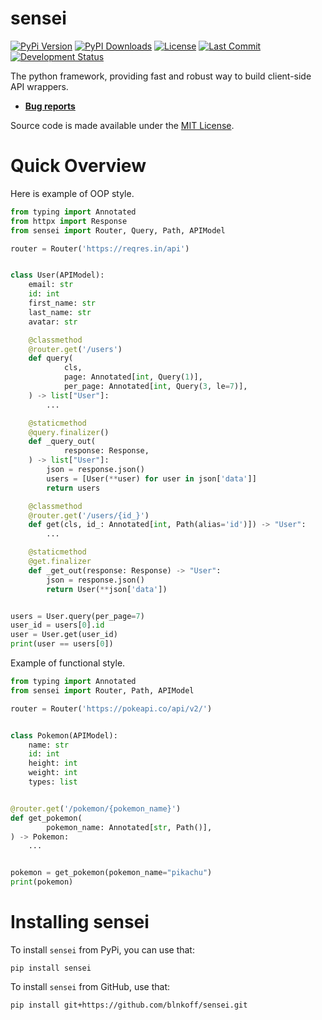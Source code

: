 # sensei
[![PyPi Version](https://img.shields.io/pypi/v/sensei)](https://pypi.org/project/sensei/)
[![PyPI Downloads](https://img.shields.io/pypi/dm/sensei?label=downloads)](https://pypi.org/project/sensei/)
[![License](https://img.shields.io/github/license/blnkoff/sensei.svg)](https://pypi.org/project/sensei/)
[![Last Commit](https://img.shields.io/github/last-commit/blnkoff/sensei.svg)](https://pypi.org/project/sensei/)
[![Development Status](https://img.shields.io/pypi/status/sensei)](https://pypi.org/project/sensei/)

The python framework, providing fast and robust way to build client-side API wrappers.
                       
- **[Bug reports](https://github.com/blnkoff/sensei/issues)**

Source code is made available under the [MIT License](LICENSE).  
                   
# Quick Overview

Here is example of OOP style.

```python
from typing import Annotated
from httpx import Response
from sensei import Router, Query, Path, APIModel

router = Router('https://reqres.in/api')


class User(APIModel):
    email: str
    id: int
    first_name: str
    last_name: str
    avatar: str

    @classmethod
    @router.get('/users')
    def query(
            cls,
            page: Annotated[int, Query(1)],
            per_page: Annotated[int, Query(3, le=7)],
    ) -> list["User"]:
        ...

    @staticmethod
    @query.finalizer()
    def _query_out(
            response: Response,
    ) -> list["User"]:
        json = response.json()
        users = [User(**user) for user in json['data']]
        return users

    @classmethod
    @router.get('/users/{id_}')
    def get(cls, id_: Annotated[int, Path(alias='id')]) -> "User":
        ...

    @staticmethod
    @get.finalizer
    def _get_out(response: Response) -> "User":
        json = response.json()
        return User(**json['data'])


users = User.query(per_page=7)
user_id = users[0].id
user = User.get(user_id)
print(user == users[0])

```

Example of functional style.

```python
from typing import Annotated
from sensei import Router, Path, APIModel

router = Router('https://pokeapi.co/api/v2/')


class Pokemon(APIModel):
    name: str
    id: int
    height: int
    weight: int
    types: list


@router.get('/pokemon/{pokemon_name}')
def get_pokemon(
        pokemon_name: Annotated[str, Path()],
) -> Pokemon:
    ...


pokemon = get_pokemon(pokemon_name="pikachu")
print(pokemon)
```

# Installing sensei
To install `sensei` from PyPi, you can use that:

```shell
pip install sensei
```

To install `sensei` from GitHub, use that:

```shell
pip install git+https://github.com/blnkoff/sensei.git
```